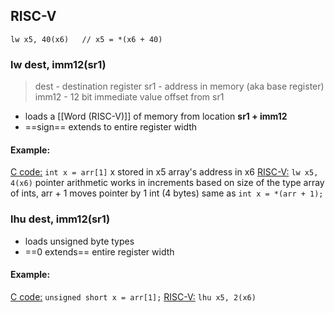 ## RISC-V
```RISC-V
lw x5, 40(x6)   // x5 = *(x6 + 40)
```

### lw dest, imm12(sr1)
>dest - destination register
>sr1 - address in memory (aka base register)
>imm12 - 12 bit immediate value offset from sr1
- loads a [[Word (RISC-V)]] of memory from location **sr1 + imm12**
- ==sign== extends to entire register width

#### Example:
<u>C code:</u> `int x = arr[1]`
	x stored in x5 
	array's address in x6
<u>RISC-V:</u> `lw x5, 4(x6)` 
	pointer arithmetic works in increments based on size of the type 
		array of ints, arr + 1 moves pointer by 1 int (4 bytes)
	same as `int x = *(arr + 1);`

### lhu dest, imm12(sr1)
- loads unsigned byte types 
- ==0 extends== entire register width

#### Example:
<u>C code:</u> `unsigned short x = arr[1];`
<u>RISC-V:</u> `lhu x5, 2(x6)`

  